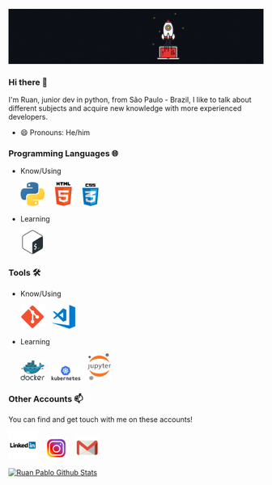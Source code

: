 ![Banner](https://raw.githubusercontent.com/RuanPabloSouza/RuanPabloSouza/main/master/img/BannerProfile.gif)

### Hi there 👋

I'm Ruan, junior dev in python, from São Paulo - Brazil, I like to talk about different subjects and acquire new knowledge with more experienced developers.

- 😄 Pronouns: He/him


### Programming Languages 🌐
- Know/Using

  <img src="https://raw.githubusercontent.com/RuanPabloSouza/RuanPabloSouza/main/master/img/python.png" title="Python" width="47">&ensp;&ensp;<img src="https://raw.githubusercontent.com/RuanPabloSouza/RuanPabloSouza/main/master/img/html.png" title="HTML" width="47">&ensp;&ensp;<img src="https://raw.githubusercontent.com/RuanPabloSouza/RuanPabloSouza/main/master/img/css.png" title="CSS" width="32">

- Learning


    <img src="https://raw.githubusercontent.com/RuanPabloSouza/RuanPabloSouza/main/master/img/bash.png" title="Bash" width="47">


### Tools 🛠️
- Know/Using

  <img src="https://raw.githubusercontent.com/RuanPabloSouza/RuanPabloSouza/main/master/img/Git.png" title="Git" width="47">&ensp;&ensp;<img src="https://raw.githubusercontent.com/RuanPabloSouza/RuanPabloSouza/main/master/img/visual_code.png" title="Visual Studio" width="47">


- Learning

  <img src="https://raw.githubusercontent.com/RuanPabloSouza/RuanPabloSouza/main/master/img/docker.png" title="Docker" width="47">&ensp;&ensp;<img src="https://raw.githubusercontent.com/RuanPabloSouza/RuanPabloSouza/main/master/img/Kubernetes.png" title="Kubernets" width="57">&ensp;&ensp;<img src="https://raw.githubusercontent.com/RuanPabloSouza/RuanPabloSouza/main/master/img/jupyter.png" title="Jupyter" width="47">



### Other Accounts 📫

You can find and get touch with me on these accounts!

[<img src="https://raw.githubusercontent.com/RuanPabloSouza/RuanPabloSouza/main/master/img/linkedin.png" title="Linkedin" width="57">](https://www.linkedin.com/in/ruanpablosouza/)&ensp;&ensp;[<img src="https://raw.githubusercontent.com/RuanPabloSouza/RuanPabloSouza/main/master/img/instagram.png" title="Instagram" width="47">](https://www.instagram.com/ruanp.s/)&ensp;&ensp;[<img src="https://raw.githubusercontent.com/RuanPabloSouza/RuanPabloSouza/main/master/img/gmail.png" title="Gmail" width="47">](mailto:log.dat35@gmail.com)




<!-- Github Stats -->
[![Ruan Pablo Github Stats](https://github-readme-stats.vercel.app/api?username=RuanPabloSouza&show_icons=true&theme=tokyonight)](https://github.com/anuraghazra/github-readme-stats)

<!--
**RuanPabloSouza/RuanPabloSouza** is a ✨ _special_ ✨ repository because its `README.md` (this file) appears on your GitHub profile.

Here are some ideas to get you started:

- 🔭 I’m currently working on ...
- 🌱 I’m currently learning ...
- 👯 I’m looking to collaborate on ...
- 🤔 I’m looking for help with ...
- 💬 Ask me about ...
- 📫 How to reach me: ...
- 😄 Pronouns: ...
- ⚡ Fun fact: ...
-->
